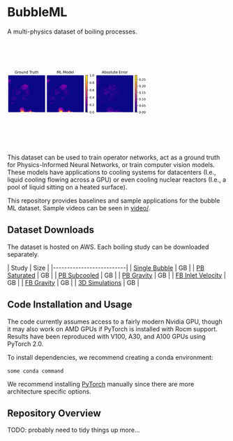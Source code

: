 # BubbleML

A multi-physics dataset of boiling processes.

![SubCooled Temperature](video/subcooled.gif)

This dataset can be used to train operator networks, act as a ground truth for Physics-Informed Neural Networks, or train computer vision models.
These models have applications to cooling systems for datacenters (I.e., liquid cooling flowing across a GPU) or even cooling nuclear reactors (I.e., a pool of liquid sitting on a heated surface).

This repository provides baselines and sample applications for the bubble ML dataset. Sample videos can be seen in [video/](video/). 

## Dataset Downloads

The dataset is hosted on AWS. Each boiling study can be downloaded separately.

| Study             | Size |
|--------------------------|
| [Single Bubble]()     | GB |
| [PB Saturated]()      | GB |
| [PB Subcooled]()      | GB |
| [PB Gravity]()        | GB |
| [FB Inlet Velocity]() | GB |
| [FB Gravity]()        | GB |
| [3D Simulations]()    | GB |

## Code Installation and Usage

The code currently assumes access to a fairly modern Nvidia GPU, though
it may also work on AMD GPUs if PyTorch is installed with Rocm support.
Results have been reproduced with V100, A30, and A100 GPUs using PyTorch 2.0.

To install dependencies, we recommend creating a conda environment:

~~~~
some conda command
~~~~

We recommend installing [PyTorch](https://pytorch.org/get-started/locally/) manually since
there are more architecture specific options.

## Repository Overview

TODO: probably need to tidy things up more...

